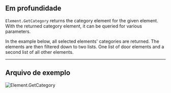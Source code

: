 ## Em profundidade
`Element.GetCategory` returns the category element for the given element. With the returned category element, it can be queried for various parameters.

In the example below, all selected elements' categories are returned. The elements are then filtered down to two lists. One list of door elements and a second list of all other elements.
___
## Arquivo de exemplo

![Element.GetCategory](./Revit.Elements.Element.GetCategory_img.jpg)
